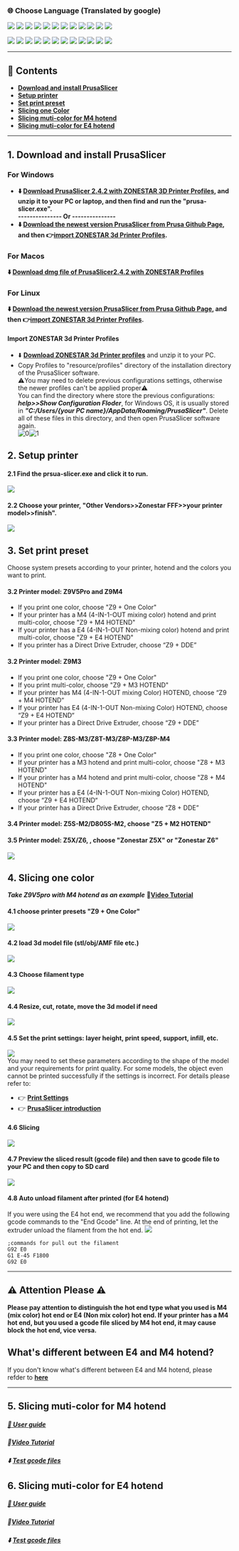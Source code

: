 ### :globe_with_meridians: Choose Language (Translated by google)
[![](../lanpic/ES.png)](https://github-com.translate.goog/ZONESTAR3D/Slicing-Guide/tree/master/PrusaSlicer?_x_tr_sl=en&_x_tr_tl=es)
[![](../lanpic/PT.png)](https://github-com.translate.goog/ZONESTAR3D/Slicing-Guide/tree/master/PrusaSlicer?_x_tr_sl=en&_x_tr_tl=pt)
[![](../lanpic/FR.png)](https://github-com.translate.goog/ZONESTAR3D/Slicing-Guide/tree/master/PrusaSlicer?_x_tr_sl=en&_x_tr_tl=fr)
[![](../lanpic/DE.png)](https://github-com.translate.goog/ZONESTAR3D/Slicing-Guide/tree/master/PrusaSlicer?_x_tr_sl=en&_x_tr_tl=de)
[![](../lanpic/IT.png)](https://github-com.translate.goog/ZONESTAR3D/Slicing-Guide/tree/master/PrusaSlicer?_x_tr_sl=en&_x_tr_tl=it)
[![](../lanpic/SW.png)](https://github-com.translate.goog/ZONESTAR3D/Slicing-Guide/tree/master/PrusaSlicer?_x_tr_sl=en&_x_tr_tl=sv)
[![](../lanpic/PL.png)](https://github-com.translate.goog/ZONESTAR3D/Slicing-Guide/tree/master/PrusaSlicer?_x_tr_sl=en&_x_tr_tl=pl)
[![](../lanpic/DK.png)](https://github-com.translate.goog/ZONESTAR3D/Slicing-Guide/tree/master/PrusaSlicer?_x_tr_sl=en&_x_tr_tl=da)
[![](../lanpic/CZ.png)](https://github-com.translate.goog/ZONESTAR3D/Slicing-Guide/tree/master/PrusaSlicer?_x_tr_sl=en&_x_tr_tl=cs)
[![](../lanpic/HR.png)](https://github-com.translate.goog/ZONESTAR3D/Slicing-Guide/tree/master/PrusaSlicer?_x_tr_sl=en&_x_tr_tl=hr)
[![](../lanpic/RO.png)](https://github-com.translate.goog/ZONESTAR3D/Slicing-Guide/tree/master/PrusaSlicer?_x_tr_sl=en&_x_tr_tl=ro)
[![](../lanpic/SK.png)](https://github-com.translate.goog/ZONESTAR3D/Slicing-Guide/tree/master/PrusaSlicer?_x_tr_sl=en&_x_tr_tl=sk)

[![](../lanpic/CN.png)](https://github-com.translate.goog/ZONESTAR3D/Slicing-Guide/tree/master/PrusaSlicer?_x_tr_sl=en&_x_tr_tl=zh-CN)
[![](../lanpic/JP.png)](https://github-com.translate.goog/ZONESTAR3D/Slicing-Guide/tree/master/PrusaSlicer?_x_tr_sl=en&_x_tr_tl=ja)
[![](../lanpic/KR.png)](https://github-com.translate.goog/ZONESTAR3D/Slicing-Guide/tree/master/PrusaSlicer?_x_tr_sl=en&_x_tr_tl=ko)
[![](../lanpic/ID.png)](https://github-com.translate.goog/ZONESTAR3D/Slicing-Guide/tree/master/PrusaSlicer?_x_tr_sl=en&_x_tr_tl=id)
[![](../lanpic/TH.png)](https://github-com.translate.goog/ZONESTAR3D/Slicing-Guide/tree/master/PrusaSlicer?_x_tr_sl=en&_x_tr_tl=th)
[![](../lanpic/VN.png)](https://github-com.translate.goog/ZONESTAR3D/Slicing-Guide/tree/master/PrusaSlicer?_x_tr_sl=en&_x_tr_tl=vi)
[![](../lanpic/IL.png)](https://github-com.translate.goog/ZONESTAR3D/Slicing-Guide/tree/master/PrusaSlicer?_x_tr_sl=en&_x_tr_tl=iw)
[![](../lanpic/SA.png)](https://github-com.translate.goog/ZONESTAR3D/Slicing-Guide/tree/master/PrusaSlicer?_x_tr_sl=en&_x_tr_tl=ar)
[![](../lanpic/TR.png)](https://github-com.translate.goog/ZONESTAR3D/Slicing-Guide/tree/master/PrusaSlicer?_x_tr_sl=en&_x_tr_tl=tr)
[![](../lanpic/GR.png)](https://github-com.translate.goog/ZONESTAR3D/Slicing-Guide/tree/master/PrusaSlicer?_x_tr_sl=en&_x_tr_tl=el)
[![](../lanpic/BR.png)](https://github-com.translate.goog/ZONESTAR3D/Slicing-Guide/tree/master/PrusaSlicer?_x_tr_sl=en&_x_tr_tl=pt)
[![](../lanpic/RU.png)](https://github-com.translate.goog/ZONESTAR3D/Slicing-Guide/tree/master/PrusaSlicer?_x_tr_sl=en&_x_tr_tl=ru)

--------
## :book: Contents
- [**Download and install PrusaSlicer**](#1-download-and-install-prusaslicer)
- [**Setup printer**](#2-setup-printer)
- [**Set print preset**](#3-set-print-preset)
- [**Slicing one Color**](#4-slicing-one-color)
- [**Slicing muti-color for M4 hotend**](#5-slicing-muti-color-for-m4-hotend)
- [**Slicing muti-color for E4 hotend**](#6-slicing-muti-color-for-e4-hotend)

--------
## 1. Download and install PrusaSlicer
### For Windows
- **:arrow_down: [Download PrusaSlicer 2.4.2 with ZONESTAR 3D Printer Profiles](https://github.com/ZONESTAR3D/Slicing-Guide/releases), and unzip it to your PC or laptop, and then find and run the "prusa-slicer.exe".**                
**--------------- Or ---------------**
- **:arrow_down: [Download the newest version PrusaSlicer from Prusa Github Page](https://github.com/prusa3d/PrusaSlicer/releases), and then :point_right:[import ZONESTAR 3d Printer Profiles](#import-zonestar-3d-printer-profiles).**       
### For Macos
**:arrow_down: [Download dmg file of PrusaSlicer2.4.2 with ZONESTAR Profiles](https://github.com/ZONESTAR3D/Slicing-Guide/releases/tag/2.4.2)**
### For Linux
**:arrow_down: [Download the newest version PrusaSlicer from Prusa Github Page](https://github.com/prusa3d/PrusaSlicer/releases), and then :point_right:[**import ZONESTAR 3d Printer Profiles**](#import-zonestar-3d-printer-profiles).**   

#### Import ZONESTAR 3d Printer Profiles
- :arrow_down: [**Download ZONESTAR 3d Printer profiles**](https://downgit.github.io/#/home?url=https:%2F%2Fgithub.com%2FZONESTAR3D%2FSlicing-Guide%2Ftree%2Fmaster%2FPrusaSlicer%2FProfiles) and unzip it to your PC.
- Copy Profiles to "resource/profiles" directory of the installation directory of the PrusaSlicer software.    
:warning:You may need to delete previous configurations settings, otherwise the newer profiles can't be applied proper:warning:      
You can find the directory where store the previous configurations: ***help>>Show Configuration Floder***, for Windows OS, it is usually stored in ***"C:/Users/{your PC name}/AppData/Roaming/PrusaSlicer"***. Delete all of these files in this directory, and then open PrusaSlicer software again.    
![0](./pic/0.png)![1](./pic/1.png)

## 2. Setup printer
#### 2.1 Find the prsua-slicer.exe and click it to run.
![](pic/run1.png)
#### 2.2 Choose your printer, "Other Vendors>>Zonestar FFF>>your printer model>>finish".
![](pic/run2.png)

## 3. Set print preset
Choose system presets according to your printer, hotend and the colors you want to print. 
#### 3.2 Printer model: Z9V5Pro and Z9M4
- If you print one color, choose "Z9 + One Color"  
- If your printer has a M4 (4-IN-1-OUT mixing color) hotend and print multi-color, choose "Z9 + M4 HOTEND"  
- If your printer has a E4 (4-IN-1-OUT Non-mixing color) hotend and print multi-color, choose "Z9 + E4 HOTEND"  
- If you printer has a Direct Drive Extruder, choose “Z9 + DDE”  
#### 3.2 Printer model: Z9M3 
- If you print one color, choose "Z9 + One Color"  
- If you print multi-color, choose "Z9 + M3 HOTEND"  
- If your printer has M4 (4-IN-1-OUT mixing Color) HOTEND, choose “Z9 + M4 HOTEND“ 
- If your printer has E4 (4-IN-1-OUT Non-mixing Color) HOTEND, choose “Z9 + E4 HOTEND“ 
- If your printer has a Direct Drive Extruder, choose “Z9 + DDE”  
#### 3.3 Printer model: Z8S-M3/Z8T-M3/Z8P-M3/Z8P-M4
  - If you print one color, choose "Z8 + One Color"  
  - If your printer has a M3 hotend and print multi-color, choose "Z8 + M3 HOTEND"  
  - If your printer has a M4 hotend and print multi-color, choose "Z8 + M4 HOTEND"  
  - If your printer has a E4 (4-IN-1-OUT Non-mixing Color) HOTEND, choose “Z9 + E4 HOTEND“    
  - If your printer has a Direct Drive Extruder, choose “Z8 + DDE” 
#### 3.4 Printer model: Z5S-M2/D805S-M2, choose "Z5 + M2 HOTEND"  
#### 3.5 Printer model: Z5X/Z6, , choose "Zonestar Z5X" or "Zonestar Z6"
![](pic/run3.png)

## 4. Slicing one color
***Take Z9V5pro with M4 hotend as an example***
:movie_camera:[**Video Tutorial**](https://youtu.be/6QU-jnycS8c)  
#### 4.1 choose printer presets "Z9 + One Color"
![](pic/slicing1C-1.png)
#### 4.2 load 3d model file (stl/obj/AMF file etc.)
![](pic/slicing1C-2.png)
#### 4.3 Choose filament type
![](pic/slicing1C-3.png)
#### 4.4 Resize, cut, rotate, move the 3d model if need
![](pic/slicing1C-4.png)  
#### 4.5 Set the print settings: layer height, print speed, support, infill, etc.
![](pic/slicing1C-5.png)  
You may need to set these parameters according to the shape of the model and your requirements for print quality. For some models, the object even cannot be printed successfully if the settings is incorrect. For details please refer to:
- :point_right: [**Print Settings**](https://help.prusa3d.com/category/print-settings_212)
- :point_right: [**PrusaSlicer introduction**](https://help.prusa3d.com/article/general-info_1910)
#### 4.6 Slicing
![](pic/slicing1C-6.png)  
#### 4.7 Preview the sliced result (gcode file) and then save to gcode file to your PC and then copy to SD card
![](pic/slicing1C-7.png)  
#### 4.8 Auto unload filament after printed (for E4 hotend)
If you were using the E4 hot end, we recommend that you add the following gcode commands to the "End Gcode" line. At the end of printing, let the extruder unload the filament from the hot end.
![](pic/slicing1C-8.png)    
>
    ;commands for pull out the filament
    G92 E0
    G1 E-45 F1800
    G92 E0

--------
## :warning: Attention Please :warning:
**Please pay attention to distinguish the hot end type what you used is M4 (mix color) hot end or E4 (Non mix color) hot end. If your printer has a M4 hot end, but you used a gcode file sliced by M4 hot end, it may cause block the hot end, vice versa.**
## What's different between E4 and M4 hotend?
If you don't know what's different between E4 and M4 hotend, please refder to [**here**](https://github.com/ZONESTAR3D/Upgrade-kit-guide/tree/main/HOTEND/FAQ_M4E4.md)

--------
## 5. Slicing muti-color for M4 hotend  
##### [:book: User guide](./PrusaSlicerGuide_M4.md)
##### :movie_camera:[Video Tutorial](https://youtu.be/_Ww2RFGlLNA)    
##### :arrow_down: [Test gcode files](./test_gcode/M4/readme.md)

## 6. Slicing muti-color for E4 hotend
##### [:book: User guide](./PrusaSlicerGuide_E4.md)
##### :movie_camera:[Video Tutorial](https://youtu.be/aets9JZ92iU)   
##### :arrow_down: [Test gcode files](./test_gcode/E4/readme.md)

